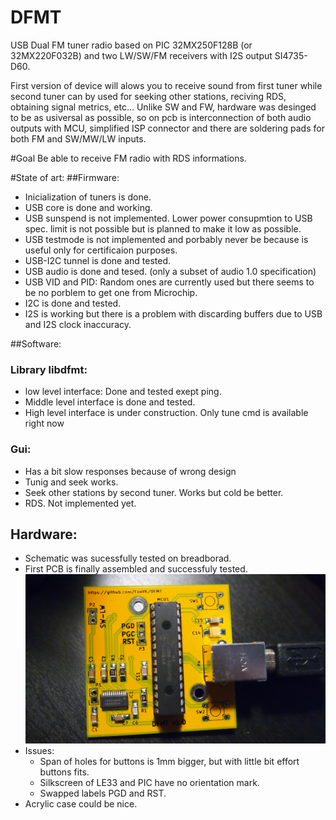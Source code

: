 # DFMT
USB Dual FM tuner radio based on PIC 32MX250F128B (or 32MX220F032B) and two LW/SW/FM receivers with I2S output SI4735-D60.

First version of device will alows you to receive sound from first tuner while second tuner can by used for seeking other stations, reciving RDS, obtaining signal metrics, etc...  Unlike SW and FW, hardware was desinged to be as usiversal as possible, so on pcb is interconnection of both audio outputs with MCU, simplified ISP connector and there are soldering pads for both FM and SW/MW/LW inputs.

#Goal
 Be able to receive FM radio with RDS informations.
 
#State of art:
##Firmware:
* Inicialization of tuners is done.
* USB core is done and working.
* USB sunspend is not implemented. Lower power consupmtion to USB spec. limit is not possible but is planned to make it low as possible.
* USB testmode is not implemented and porbably never be because is useful only for certificaion purposes.
* USB-I2C tunnel is done and tested.
* USB audio is done and tesed. (only a subset of audio 1.0 specification)
* USB VID and PID: Random ones are currently used but there seems to be no porblem to get one from Microchip.
* I2C is done and tested.
* I2S is working but there is a problem with discarding buffers due to USB and I2S clock inaccuracy.

##Software:

### Library libdfmt:
* low level interface: Done and tested exept ping.
* Middle level interface is done and tested.
* High level interface is under construction. Only tune cmd is available right now

### Gui:
* Has a bit slow responses because of wrong design
* Tunig and seek works.
* Seek other stations by second tuner. Works but cold be better.
* RDS. Not implemented yet.

## Hardware:
* Schematic was sucessfully tested on breadborad.
* First PCB is finally assembled and successfuly tested.
![PCB](/media/boardV1-top.jpg)
* Issues:
  * Span of holes for buttons is 1mm bigger, but with little bit effort buttons fits.
  * Silkscreen of LE33 and PIC have no orientation mark.
  * Swapped labels PGD and RST.
* Acrylic case could be nice.
